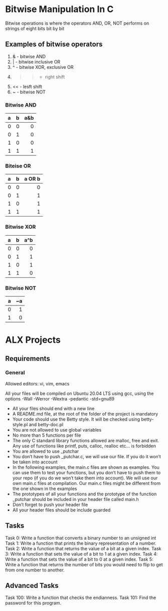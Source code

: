 # Bitwise Manipulation In C #

Bitwise operations is where the operators AND, OR, NOT performs on strings of eight bits bit by bit

## Examples of bitwise operators ##

1. & - bitwise AND
2. | - bitwise inclusive OR
3. ^ - bitwise XOR, exclusive OR
4. >> - right shift
5. << - lesft shift
6. ~ - bitwise NOT


### Bitwise AND ###

|  a  |  b  | a&b |
|:--- |:---:| ---:|
|  0  |  0  |  0  | 
|  0  |  1  |  0  |
|  1  |  0  |  0  |
|  1  |  1  |  1  |

### Biteise OR ###

|  a  |  b  | a OR b |
|:--- |:---:| ------:|
|  0  |  0  |  0     |
|  0  |  1  |  1     |
|  1  |  0  |  1     |
|  1  |  1  |  1     |

### Bitwise XOR ###

|  a  |  b  | a^b |
|:--- |:---:| ---:|
|  0  |  0  |  0  |
|  0  |  1  |  1  |
|  1  |  0  |  1  |
|  1  |  1  |  0  |

### Bitwise NOT ###

|  a  |  ~a |
|:---:| ---:|
|  0  |  1  |
|  1  |  0  |

# ALX Projects #
## Requirements ##
### General ###
Allowed editors: vi, vim, emacs

All your files will be compiled on Ubuntu 20.04 LTS using gcc, using the options -Wall -Werror -Wextra -pedantic -std=gnu89

- All your files should end with a new line
- A README.md file, at the root of the folder of the project is mandatory
- Your code should use the Betty style. It will be checked using betty-style.pl and betty-doc.pl
- You are not allowed to use global variables
- No more than 5 functions per file
- The only C standard library functions allowed are malloc, free and exit. Any use of functions like printf, puts, calloc, realloc etc… is forbidden
- You are allowed to use _putchar
- You don’t have to push _putchar.c, we will use our file. If you do it won’t be taken into account
- In the following examples, the main.c files are shown as examples. You can use them to test your functions, but you don’t have to push them to your repo (if you do we won’t take them into account). We will use our own main.c files at compilation. Our main.c files might be different from the one shown in the examples
- The prototypes of all your functions and the prototype of the function _putchar should be included in your header file called main.h
- Don’t forget to push your header file
- All your header files should be include guarded

## Tasks ##
Task 0:  Write a function that converts a binary number to an unsigned int
Task 1: Write a function that prints the binary representation of a number.
Task 2: Write a function that returns the value of a bit at a given index.
Task 3: Write a function that sets the value of a bit to 1 at a given index.
Task 4: Write a function that sets the value of a bit to 0 at a given index.
Task 5: Write a function that returns the number of bits you would need to flip to get from one number to another.

## Advanced Tasks ##
Task 100: Write a function that checks the endianness.
Task 101: Find the password for this program.




